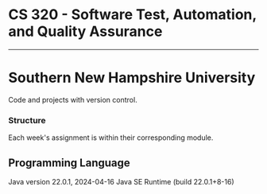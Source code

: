 # CS 320 - Software Test, Automation, and Quality Assurance
--- 
# Southern New Hampshire University 
Code and projects with version control. 
### Structure 
Each week's assignment is within their corresponding module. 
## Programming Language 
Java version 22.0.1, 2024-04-16 
Java SE Runtime (build 22.0.1+8-16)
